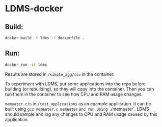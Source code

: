 # LDMS-docker

## Build:

```bash
docker build -t ldms -f dockerfile .
```

## Run:

```bash
docker run -it ldms
```

Results are stored in `/simple_agg/csv` in the container.

To experiment with LDMS, put some applications into the repo before building (or rebuilding), so they will copy into the container.
Then you can run them in the container to see how CPU and RAM usage changes.

`memeater.c` is in `/test_applications` as an example application. It can be built using
`gcc memeater.c memeater` `and run using `./memeater`.
LDMS should sample and log any changes to CPU and RAM usage caused by this application.